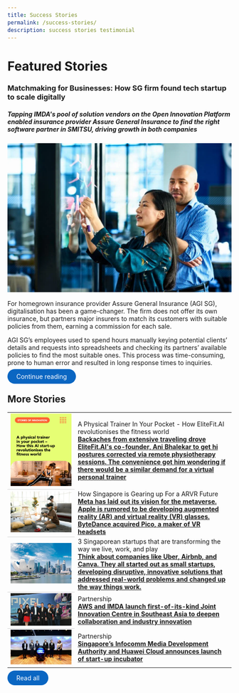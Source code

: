 ```yaml
---
title: Success Stories
permalink: /success-stories/
description: success stories testimonial
---
```

# Featured Stories

### Matchmaking for Businesses: How SG firm found tech startup to scale digitally

##### Tapping IMDA's pool of solution vendors on the Open Innovation Platform enabled insurance provider Assure General Insurance to find the right software partner in SMITSU, driving growth in both companies

![](/images/Success%20stories/ST%20ad%20-%20AGI%20x%20smitsu.png)

For homegrown insurance provider Assure General Insurance (AGI SG), digitalisation has been a game-changer. The firm does not offer its own insurance, but partners major insurers to match its customers with suitable policies from them, earning a commission for each sale.

AGI SG’s employees used to spend hours manually keying potential clients’ details and requests into spreadsheets and checking its partners’ available policies to find the most suitable ones. This process was time-consuming, prone to human error and resulted in long response times to inquiries.

<a style="background-color: #0A66C2; color: white; text-decoration: none; border-radius: 100px; padding-left: 20px; padding-right: 20px; padding-top:8px; padding-bottom:8px" target="_blank" href="/stories/oip-agi-smitsu/">Continue reading</a>



## More Stories

<table>
		<tbody><tr>
		<td style="width:30%; vertical-align:middle; border-bottom: 0.75px solid lightgrey">
			<img src="/images/Success%20stories/Stories%20of%20Innovation/EliteFit/EliteFit_1.jpg">
		</td>
		<td style="vertical-align:middle;">A Physical Trainer In Your Pocket - How EliteFit.AI revolutionises the fitness world
			<br><b><a target="_blank" href="/stories/stories-of-innovation-elitefit/">Backaches from extensive traveling drove EliteFit.AI's co-founder, Ani Bhalekar to get hi postures corrected via remote physiotherapy sessions. The convenience got him wondering if there would be a similar demand for a virtual personal trainer</a></b>
		</td>
    </tr>
	<tr>
	</tr><tr>
		<td style="width:30%; vertical-align:middle; border-bottom: 0.75px solid lightgrey">
			<img src="/images/Success%20stories/ARVR%20advertorial.png">
		</td>
		<td style="vertical-align:middle;">How Singapore is Gearing up For a ARVR Future
			<br><b><a target="_blank" href="/stories/how-singapore-is-gearing-up-for-an-ar-vr-future/">Meta has laid out its&nbsp;vision for the metaverse. Apple&nbsp;is rumored to be developing&nbsp;augmented reality (AR) and virtual reality (VR) glasses. ByteDance&nbsp;acquired Pico, a maker of VR headsets</a></b>
		</td>
    </tr>
	<tr>
	</tr><tr>
		<td style="width:30%; vertical-align:middle; border-bottom: 0.75px solid lightgrey">
			<img src="/images/Success%20stories/PIXEL%20x%20EED%20.jpg">
		</td>
		<td style="vertical-align:middle;">3  Singaporean startups that are transforming the way we live, work, and play
			<br><b><a target="_blank" href="/stories/pixel-incubatee-eed/">Think about companies like Uber, Airbnb, and Canva. They all started out as small startups, developing disruptive, innovative solutions that addressed real-world problems and changed up the way things work.</a></b>
		</td>
	</tr>
	<tr>
		<td style="width:30%; vertical-align:middle; border-bottom: 0.75px solid lightgrey">
			<img src="/images/Success%20stories/AWS%20JIC.jpg">
		</td>
		<td style="vertical-align:middle;">Partnership
			<br><b><a target="_blank" href="/stories/aws-jic/">AWS and IMDA launch first-of-its-kind Joint Innovation Centre in Southeast Asia to deepen collaboration and industry innovation</a></b>
		</td>
	</tr>
	<tr>
		<td style="width:30%; vertical-align:middle;">
			<img src="/images/Success%20stories/Huawei%20spark%20incubator%20programme%20.jpg">
		</td>
		<td style="vertical-align:middle;">Partnership
			<br><b><a target="_blank" href="/stories/pixel-huawei-spark-incubation/">Singapore’s Infocomm Media Development Authority and Huawei Cloud announces launch of start-up incubator</a></b>
		</td>
	</tr>
</tbody></table>


<a style="background-color: #0A66C2; color: white; text-decoration: none; border-radius: 100px; padding-left: 20px; padding-right: 20px; padding-top:8px; padding-bottom:8px" href="https://pixel.imda.gov.sg/stories/stories-of-innovation-elitefit/">Read all</a>